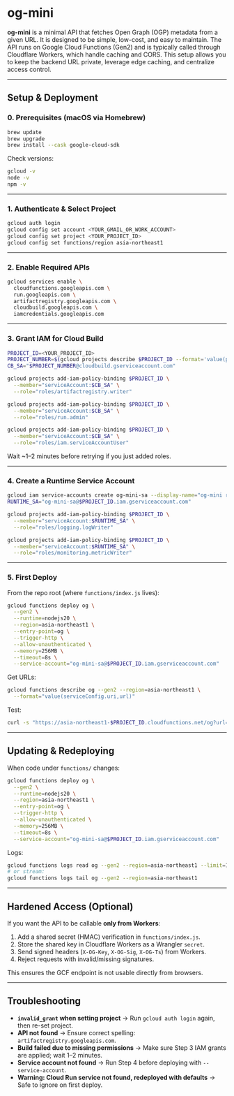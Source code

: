 # og-mini

**og-mini** is a minimal API that fetches Open Graph (OGP) metadata from a given URL. It is designed to be simple, low-cost, and easy to maintain. The API runs on Google Cloud Functions (Gen2) and is typically called through Cloudflare Workers, which handle caching and CORS. This setup allows you to keep the backend URL private, leverage edge caching, and centralize access control.

---

## Setup & Deployment

### 0. Prerequisites (macOS via Homebrew)

```bash
brew update
brew upgrade
brew install --cask google-cloud-sdk
```

Check versions:

```bash
gcloud -v
node -v
npm -v
```

---

### 1. Authenticate & Select Project

```bash
gcloud auth login
gcloud config set account <YOUR_GMAIL_OR_WORK_ACCOUNT>
gcloud config set project <YOUR_PROJECT_ID>
gcloud config set functions/region asia-northeast1
```

---

### 2. Enable Required APIs

```bash
gcloud services enable \
  cloudfunctions.googleapis.com \
  run.googleapis.com \
  artifactregistry.googleapis.com \
  cloudbuild.googleapis.com \
  iamcredentials.googleapis.com
```

---

### 3. Grant IAM for Cloud Build

```bash
PROJECT_ID=<YOUR_PROJECT_ID>
PROJECT_NUMBER=$(gcloud projects describe $PROJECT_ID --format='value(projectNumber)')
CB_SA="$PROJECT_NUMBER@cloudbuild.gserviceaccount.com"

gcloud projects add-iam-policy-binding $PROJECT_ID \
  --member="serviceAccount:$CB_SA" \
  --role="roles/artifactregistry.writer"

gcloud projects add-iam-policy-binding $PROJECT_ID \
  --member="serviceAccount:$CB_SA" \
  --role="roles/run.admin"

gcloud projects add-iam-policy-binding $PROJECT_ID \
  --member="serviceAccount:$CB_SA" \
  --role="roles/iam.serviceAccountUser"
```

Wait \~1–2 minutes before retrying if you just added roles.

---

### 4. Create a Runtime Service Account

```bash
gcloud iam service-accounts create og-mini-sa --display-name="og-mini runtime"
RUNTIME_SA="og-mini-sa@$PROJECT_ID.iam.gserviceaccount.com"

gcloud projects add-iam-policy-binding $PROJECT_ID \
  --member="serviceAccount:$RUNTIME_SA" \
  --role="roles/logging.logWriter"

gcloud projects add-iam-policy-binding $PROJECT_ID \
  --member="serviceAccount:$RUNTIME_SA" \
  --role="roles/monitoring.metricWriter"
```

---

### 5. First Deploy

From the repo root (where `functions/index.js` lives):

```bash
gcloud functions deploy og \
  --gen2 \
  --runtime=nodejs20 \
  --region=asia-northeast1 \
  --entry-point=og \
  --trigger-http \
  --allow-unauthenticated \
  --memory=256MB \
  --timeout=8s \
  --service-account="og-mini-sa@$PROJECT_ID.iam.gserviceaccount.com"
```

Get URLs:

```bash
gcloud functions describe og --gen2 --region=asia-northeast1 \
  --format="value(serviceConfig.uri,url)"
```

Test:

```bash
curl -s "https://asia-northeast1-$PROJECT_ID.cloudfunctions.net/og?url=https%3A%2F%2Fexample.com" | jq .
```

---

## Updating & Redeploying

When code under `functions/` changes:

```bash
gcloud functions deploy og \
  --gen2 \
  --runtime=nodejs20 \
  --region=asia-northeast1 \
  --entry-point=og \
  --trigger-http \
  --allow-unauthenticated \
  --memory=256MB \
  --timeout=8s \
  --service-account="og-mini-sa@$PROJECT_ID.iam.gserviceaccount.com"
```

Logs:

```bash
gcloud functions logs read og --gen2 --region=asia-northeast1 --limit=100
# or stream:
gcloud functions logs tail og --gen2 --region=asia-northeast1
```

---

## Hardened Access (Optional)

If you want the API to be callable **only from Workers**:

1. Add a shared secret (HMAC) verification in `functions/index.js`.
2. Store the shared key in Cloudflare Workers as a Wrangler `secret`.
3. Send signed headers (`X-OG-Key`, `X-OG-Sig`, `X-OG-Ts`) from Workers.
4. Reject requests with invalid/missing signatures.

This ensures the GCF endpoint is not usable directly from browsers.

---

## Troubleshooting

- **`invalid_grant` when setting project** → Run `gcloud auth login` again, then re-set project.
- **API not found** → Ensure correct spelling: `artifactregistry.googleapis.com`.
- **Build failed due to missing permissions** → Make sure Step 3 IAM grants are applied; wait 1–2 minutes.
- **Service account not found** → Run Step 4 before deploying with `--service-account`.
- **Warning: Cloud Run service not found, redeployed with defaults** → Safe to ignore on first deploy.
